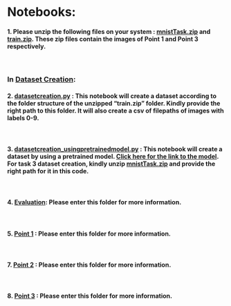 # Notebooks:

#### 1. Please unzip the following files on your system : [mnistTask.zip](./mnistTask.zip) and [train.zip](./train.zip). These zip files contain the images of Point 1 and Point 3 respectively.

<br>

### In [Dataset Creation](./DatasetCreation):
#### 2. [datasetcreation.py](./DatasetCreation/DatasetCreation.py) : This notebook will create a dataset according to the folder structure of the unzipped “train.zip” folder. Kindly provide the right path to this folder. It will also create a csv of filepaths of images with labels 0-9.

<br>

#### 3. [datasetcreation_usingpretrainedmodel.py](./DatasetCreation/datasetcreation_usingpretrainedmodel.py) : This notebook will create a dataset by using a pretrained model. [Click here for the link to the model](https://drive.google.com/file/d/1-pztQxLKFb_ZLc0f9tCDXhKgGURJp-4V/view?usp=sharing). For task 3 dataset creation, kindly unzip [mnistTask.zip](./mnistTask.zip) and provide the right path for it in this code.

<br>

#### 4. [Evaluation](./Evaluation): Please enter this folder for more information.

<br>

#### 5. [Point 1](https://github.com/Saloni1Parekh609/MIDAS/tree/main/Notebooks/Point1) : Please enter this folder for more information.

<br>

#### 7. [Point 2](https://github.com/Saloni1Parekh609/MIDAS/tree/main/Notebooks/Point2) : Please enter this folder for more information.

<br>

#### 8. [Point 3](https://github.com/Saloni1Parekh609/MIDAS/tree/main/Notebooks/Point3) : Please enter this folder for more information.
